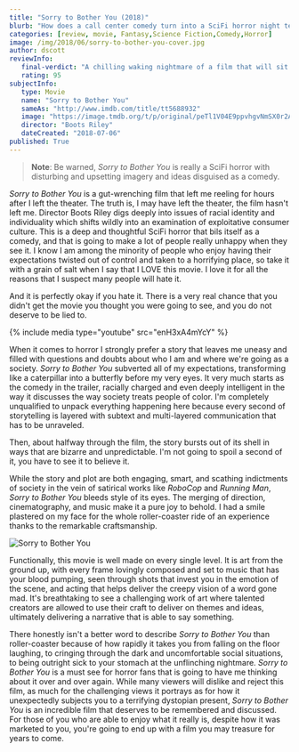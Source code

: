 ```yaml
---
title: "Sorry to Bother You (2018)"
blurb: "How does a call center comedy turn into a SciFi horror night terror?"
categories: [review, movie, Fantasy,Science Fiction,Comedy,Horror]
image: /img/2018/06/sorry-to-bother-you-cover.jpg
author: dscott
reviewInfo:
   final-verdict: "A chilling waking nightmare of a film that will sit with you long after it is over."
   rating: 95
subjectInfo:
   type: Movie
   name: "Sorry to Bother You"
   sameAs: "http://www.imdb.com/title/tt5688932"
   image: "https://image.tmdb.org/t/p/original/peTl1V04E9ppvhgvNmSX0r2ALqO.jpg"
   director: "Boots Riley"
   dateCreated: "2018-07-06"
published: True
---
```



> **Note**: Be warned, *Sorry to Bother You* is really a SciFi horror with disturbing and upsetting imagery and ideas disguised as a comedy.

*Sorry to Bother You* is a gut-wrenching film that left me reeling for hours after I left the theater. The truth is, I may have left the theater, the film hasn't left me. Director Boots Riley digs deeply into issues of racial identity and individuality which shifts wildly into an examination of exploitative consumer culture. This is a deep and thoughtful SciFi horror that bils itself as a comedy, and that is going to make a lot of people really unhappy when they see it. I know I am among the minority of people who enjoy having their expectations twisted out of control and taken to a horrifying place, so take it with a grain of salt when I say that I LOVE this movie. I love it for all the reasons that I suspect many people will hate it. 

And it is perfectly okay if you hate it. There is a very real chance that you didn't get the movie you thought you were going to see, and you do not deserve to be lied to.

{% include media type="youtube" src="enH3xA4mYcY" %}

When it comes to horror I strongly prefer a story that leaves me uneasy and filled with questions and doubts about who I am and where we're going as a society. *Sorry to Bother You* subverted all of my expectations, transforming like a caterpillar into a butterfly before my very eyes. It very much starts as the comedy in the trailer, racially charged and even deeply intelligent in the way it discusses the way society treats people of color. I'm completely unqualified to unpack everything happening here because every second of storytelling is layered with subtext and multi-layered communication that has to be unraveled.

Then, about halfway through the film, the story bursts out of its shell in ways that are bizarre and unpredictable. I'm not going to spoil a second of it, you have to see it to believe it.

While the story and plot are both engaging, smart, and scathing indictments of society in the vein of satirical works like *RoboCop* and *Running Man*, *Sorry to Bother You* bleeds style of its eyes. The merging of direction, cinematography, and music make it a pure joy to behold. I had a smile plastered on my face for the whole roller-coaster ride of an experience thanks to the remarkable craftsmanship. 

<img class="img-responsive article-pic" src="https://img.critical-truth.com/img/2018/06/sorry-to-bother-you.jpg" alt="Sorry to Bother You" title="Sorry to Bother You">

Functionally, this movie is well made on every single level. It is art from the ground up, with every frame lovingly composed and set to music that has your blood pumping, seen through shots that invest you in the emotion of the scene, and acting that helps deliver the creepy vision of a word gone mad. It's breathtaking to see a challenging work of art where talented creators are allowed to use their craft to deliver on themes and ideas, ultimately delivering a narrative that is able to say something.

There honestly isn't a better word to describe *Sorry to Bother You* than roller-coaster because of how rapidly it takes you from falling on the floor laughing, to cringing through the dark and uncomfortable social situations, to being outright sick to your stomach at the unflinching nightmare. *Sorry to Bother You* is a must see for horror fans that is going to have me thinking about it over and over again. While many viewers will dislike and reject this film, as much for the challenging views it portrays as for how it unexpectedly subjects you to a terrifying dystopian present, *Sorry to Bother You* is an incredible film that deserves to be remembered and discussed. For those of you who are able to enjoy what it really is, despite how it was marketed to you, you're going to end up with a film you may treasure for years to come.

